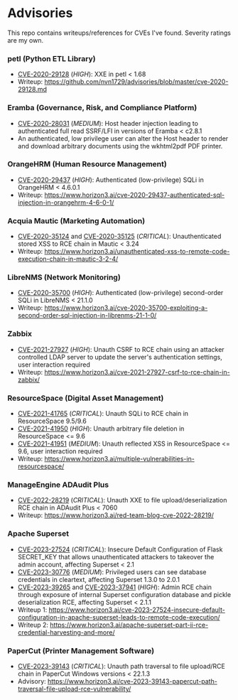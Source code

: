 # Advisories

This repo contains writeups/references for CVEs I've found. Severity ratings are my own.

### petl (Python ETL Library)

- [CVE-2020-29128](https://nvd.nist.gov/vuln/detail/CVE-2020-29128) (_HIGH_): XXE in petl < 1.68
- Writeup: https://github.com/nvn1729/advisories/blob/master/cve-2020-29128.md

### Eramba (Governance, Risk, and Compliance Platform)

- [CVE-2020-28031](https://nvd.nist.gov/vuln/detail/CVE-2020-28031) (_MEDIUM_): Host header injection leading to authenticated full read SSRF/LFI in versions of Eramba < c2.8.1
- An authenticated, low privilege user can alter the Host header to render and download arbitrary documents using the wkhtml2pdf PDF printer.

### OrangeHRM (Human Resource Management)

- [CVE-2020-29437](https://nvd.nist.gov/vuln/detail/CVE-2020-29437) (_HIGH_): Authenticated (low-privilege) SQLi in OrangeHRM < 4.6.0.1
- Writeup: https://www.horizon3.ai/cve-2020-29437-authenticated-sql-injection-in-orangehrm-4-6-0-1/

### Acquia Mautic (Marketing Automation)

- [CVE-2020-35124](https://nvd.nist.gov/vuln/detail/CVE-2020-35124) and [CVE-2020-35125](https://nvd.nist.gov/vuln/detail/CVE-2020-35125) (_CRITICAL_): Unauthenticated stored XSS to RCE chain in Mautic < 3.24
- Writeup: https://www.horizon3.ai/unauthenticated-xss-to-remote-code-execution-chain-in-mautic-3-2-4/

### LibreNMS (Network Monitoring)

- [CVE-2020-35700](https://nvd.nist.gov/vuln/detail/CVE-2020-35700) (_HIGH_): Authenticated (low-privilege) second-order SQLi in LibreNMS < 21.1.0
- Writeup: https://www.horizon3.ai/cve-2020-35700-exploiting-a-second-order-sql-injection-in-librenms-21-1-0/

### Zabbix
- [CVE-2021-27927](https://nvd.nist.gov/vuln/detail/CVE-2021-27927) (_HIGH_): Unauth CSRF to RCE chain using an attacker controlled LDAP server to update the server's authentication settings, user interaction required
- Writeup: https://www.horizon3.ai/cve-2021-27927-csrf-to-rce-chain-in-zabbix/

### ResourceSpace (Digital Asset Management)
- [CVE-2021-41765](https://nvd.nist.gov/vuln/detail/CVE-2021-41765) (_CRITICAL_): Unauth SQLi to RCE chain in ResourceSpace 9.5/9.6
- [CVE-2021-41950](https://nvd.nist.gov/vuln/detail/CVE-2021-41950) (_HIGH_): Unauth arbitrary file deletion in ResourceSpace <= 9.6
- [CVE-2021-41951](https://nvd.nist.gov/vuln/detail/CVE-2021-41951) (_MEDIUM_): Unauth reflected XSS in ResourceSpace <= 9.6, user interaction required
- Writeup: https://www.horizon3.ai/multiple-vulnerabilities-in-resourcespace/

### ManageEngine ADAudit Plus 
- [CVE-2022-28219](https://nvd.nist.gov/vuln/detail/CVE-2022-28219) (_CRITICAL_): Unauth XXE to file upload/deserialization RCE chain in ADAudit Plus < 7060
- Writeup: https://www.horizon3.ai/red-team-blog-cve-2022-28219/

### Apache Superset
- [CVE-2023-27524](https://nvd.nist.gov/vuln/detail/CVE-2023-27524) (_CRITICAL_): Insecure Default Configuration of Flask SECRET_KEY that allows unauthenticated attackers to takeover the admin account, affecting Superset < 2.1
- [CVE-2023-30776](https://nvd.nist.gov/vuln/detail/CVE-2023-30776) (_MEDIUM_): Privileged users can see database credentials in cleartext, affecting Superset 1.3.0 to 2.0.1
- [CVE-2023-39265](https://nvd.nist.gov/vuln/detail/CVE-2023-39265) and [CVE-2023-37941](https://nvd.nist.gov/vuln/detail/CVE-2023-37941) (_HIGH_): Admin RCE chain through exposure of internal Superset configuration database and pickle deserialization RCE, affecting Superset < 2.1.1
- Writeup 1: https://www.horizon3.ai/cve-2023-27524-insecure-default-configuration-in-apache-superset-leads-to-remote-code-execution/
- Writeup 2: https://www.horizon3.ai/apache-superset-part-ii-rce-credential-harvesting-and-more/

### PaperCut (Printer Management Software)
- [CVE-2023-39143](https://nvd.nist.gov/vuln/detail/CVE-2023-39143) (_CRITICAL_): Unauth path traversal to file upload/RCE chain in PaperCut Windows versions < 22.1.3
- Advisory: https://www.horizon3.ai/cve-2023-39143-papercut-path-traversal-file-upload-rce-vulnerability/
